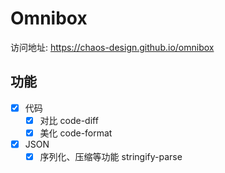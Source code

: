 # Omnibox

访问地址: https://chaos-design.github.io/omnibox

## 功能

- [x] 代码
    - [x] 对比 code-diff
    - [x] 美化 code-format
- [x] JSON
    - [x] 序列化、压缩等功能 stringify-parse
